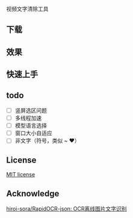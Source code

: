 视频文字清除工具

## 下载

## 效果

## 快速上手

## todo

- [ ] 竖屏选区问题
- [ ] 多线程加速
- [ ] 模型语言选择
- [ ] 窗口大小自适应
- [ ] 非文字（符号，类似 ~ ❤）

## License

[MIT license](./LICENSE)

## Acknowledge

[hiroi-sora/RapidOCR-json: OCR离线图片文字识别](https://github.com/hiroi-sora/RapidOCR-json)